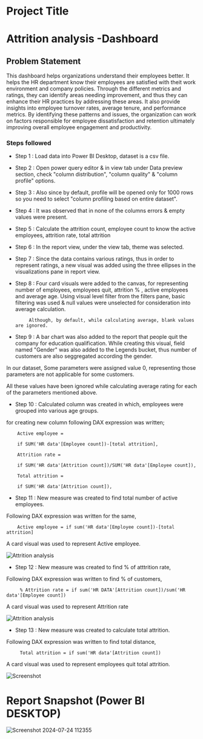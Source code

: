 
# Project Title

# Attrition analysis -Dashboard


## Problem Statement

This dashboard helps organizations understand their employees better.  It helps the HR department know their employees are satisfied with theit work environment and company policies.  Through the different metrics and ratings, they can identify areas needing improvement, and thus they can enhance their HR practices by addressing these areas.  It also provide insights into employee turnover rates, average tenure, and performance metrics.  By identifying these patterns and issues, the organization can work on factors responsible for employee dissatisfaction and retention ultimately improving overall employee engagement and productivity.


### Steps followed 

- Step 1 : Load data into Power BI Desktop, dataset is a csv file.
- Step 2 : Open power query editor & in view tab under Data preview section, check "column distribution", "column quality" & "column profile" options.
- Step 3 : Also since by default, profile will be opened only for 1000 rows so you need to select "column profiling based on entire dataset".
- Step 4 : It was observed that in none of the columns errors & empty values were present.
- Step 5 : Calculate the attrition count, employee count to know the active employees, attrition rate, total attrition
- Step 6 : In the report view, under the view tab, theme was selected.
- Step 7 : Since the data contains various ratings, thus in order to represent ratings, a new visual was added using the three ellipses in the visualizations pane in report view. 
- Step 8 : Four card visuals were added to the canvas, for representing number of employees, employees quit, attrition % , active employees and average age. 
           Using visual level filter from the filters pane, basic filtering was used & null values were unselected for consideration into average calculation.
           
           Although, by default, while calculating average, blank values are ignored.
- Step 9 : A bar chart was also added to the report that people quit the company for education qualification. While creating this visual, field named "Gender" was also added to the Legends bucket, thus number of customers are also seggregated according the gender. 
  
In our dataset, Some parameters were assigned value 0, representing those parameters are not applicable for some customers.

All these values have been ignored while calculating average rating for each of the parameters mentioned above.


- Step 10 : Calculated column was created in which, employees were grouped into various age groups.

for creating new column following DAX expression was written;
       
        Active employee = 
        
        if SUM('HR data'[Employee count])-[total attrition],

        Attrition rate = 
        
        if SUM('HR data'[Attrition count])/SUM('HR data'[Employee count]),

        Total attrition = 
        
        if SUM('HR data'[Attrition count]),
        


        
- Step 11 : New measure was created to find total number of active employees.

Following DAX expression was written for the same,
        
        Active employee = if sum('HR data'[Employee count])-[total attrition]
        
A card visual was used to represent Active employee.

![Attrition analysis](https://github.com/user-attachments/assets/49376b1b-a8e0-4878-818f-692734913181)

        
 - Step 12 : New measure was created to find  % of atttrition rate,
 
 Following DAX expression was written to find % of customers,
 
         % Attrition rate = if sum('HR DATA'[Attrition count])/sum('HR data'[Employee count])
 
 A card visual was used to represent Attrition rate
 
![Attrition analysis](https://github.com/user-attachments/assets/d293214c-82fe-405e-92c5-da315fbaf2ac)

 
 - Step 13 : New measure was created to calculate total attrition.
 
 Following DAX expression was written to find total distance,
 
         Total attrition = if sum('HR data'[Attrition count])
    
 A card visual was used to represent employees quit total attrition.
 
 
![Screenshot](https://github.com/user-attachments/assets/cdfcfdb8-0360-4997-a0d3-d7c03891cc70)
 

 
 






 
 # Report Snapshot (Power BI DESKTOP)

 
![Screenshot 2024-07-24 112355](https://github.com/user-attachments/assets/f0ecf484-800b-4e00-8669-63e4068d73ea)


           



